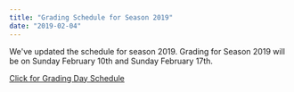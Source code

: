 ```yaml
---
title: "Grading Schedule for Season 2019"
date: "2019-02-04"
---
```


We've updated the schedule for season 2019. Grading for Season 2019 will be on Sunday February 10th and Sunday February 17th.

[Click for Grading Day Schedule](https://turramurraunited.com.au/play/grading/)
